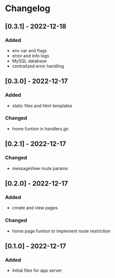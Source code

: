 # Changelog

## [0.3.1] - 2022-12-18

### Added

- env var and flags
- error and info logs
- MySQL database
- centralized error handling

## [0.3.0] - 2022-12-17

### Added

- static files and html templates

### Changed

- home funtion in handlers.go

## [0.2.1] - 2022-12-17

### Changed

- messageView route params


## [0.2.0] - 2022-12-17

### Added

- create and view pages

### Changed

- home page funtion to implement route restriction


## [0.1.0] - 2022-12-17

### Added

- Initial files for app server